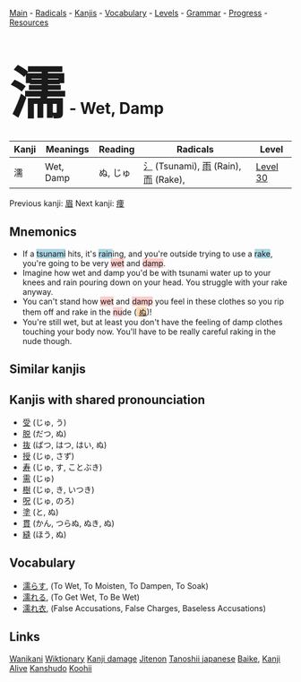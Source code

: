 <style> bigfont {font-size: 100px}</style>
[Main](../README.md) -
[Radicals](../radicals.md) -
[Kanjis](../kanjis.md) -
[Vocabulary](../vocabulary.md) -
[Levels](../levels.md) -
[Grammar](../grammar.md) - 
[Progress](../progress.md) -
[Resources](../resources.md)
# <bigfont> 濡</bigfont> - Wet, Damp 

| Kanji | Meanings | Reading | Radicals | Level |
| --- | --- | --- | --- | --- |
| 濡 | Wet, Damp | ぬ, じゅ | [氵](../radicals/氵.md) (Tsunami), [雨](../radicals/雨.md) (Rain), [而](../radicals/而.md) (Rake),  | [Level 30](../levels/wk_level30.md) |

Previous kanji: [眉](眉.md) Next kanji: [痩](痩.md) 

## Mnemonics
 * If a <span style="background-color:#ADD8E6"> tsunami</span> hits, it's <span style="background-color:#ADD8E6"> rain</span>ing, and you're outside trying to use a <span style="background-color:#ADD8E6"> rake</span>, you're going to be very <span style="background-color:#ffcccb"> wet</span> and <span style="background-color:#ffcccb"> damp</span>.
* Imagine how wet and damp you'd be with tsunami water up to your knees and rain pouring down on your head. You struggle with your rake anyway.
* You can't stand how <span style="background-color:#ffcccb"> wet</span> and <span style="background-color:#ffcccb"> damp</span> you feel in these clothes so you rip them off and rake in the <span style="background-color:#ffcccb"> nu</span>de (<span style="background-color:#fed8b1"> [ぬ](https://jisho.org/search/ぬ)</span>)!
* You're still wet, but at least you don't have the feeling of damp clothes touching your body now. You'll have to be really careful raking in the nude though.


## Similar kanjis
 


## Kanjis with shared pronounciation
 * [受](受.md) (じゅ, う)
* [脱](脱.md) (だつ, ぬ)
* [抜](抜.md) (ばつ, はつ, はい, ぬ)
* [授](授.md) (じゅ, さず)
* [寿](寿.md) (じゅ, す, ことぶき)
* [需](需.md) (じゅ)
* [樹](樹.md) (じゅ, き, いつき)
* [呪](呪.md) (じゅ, のろ)
* [塗](塗.md) (と, ぬ)
* [貫](貫.md) (かん, つらぬ, ぬき, ぬ)
* [縫](縫.md) (ほう, ぬ)



## Vocabulary
 * [濡らす](../vocabulary/濡.md), (To Wet, To Moisten, To Dampen, To Soak)
* [濡れる](../vocabulary/濡.md), (To Get Wet, To Be Wet)
* [濡れ衣](../vocabulary/濡.md), (False Accusations, False Charges, Baseless Accusations)




## Links 


[Wanikani](https://www.wanikani.com/kanji/濡)
[Wiktionary](https://en.wiktionary.org/wiki/濡)
[Kanji damage](http://www.kanjidamage.com/kanji/search?utf8=✓&q=濡)
[Jitenon](https://jitenon.com/kanji/濡)
[Tanoshii japanese](https://www.tanoshiijapanese.com/dictionary/kanji.cfm?k=濡)
[Baike](https://baike.baidu.com/item/濡),
[Kanji Alive](https://app.kanjialive.com/濡)
[Kanshudo](https://www.kanshudo.com/searchmn?q=濡)
[Koohii](https://kanji.koohii.com/study/kanji/濡)
